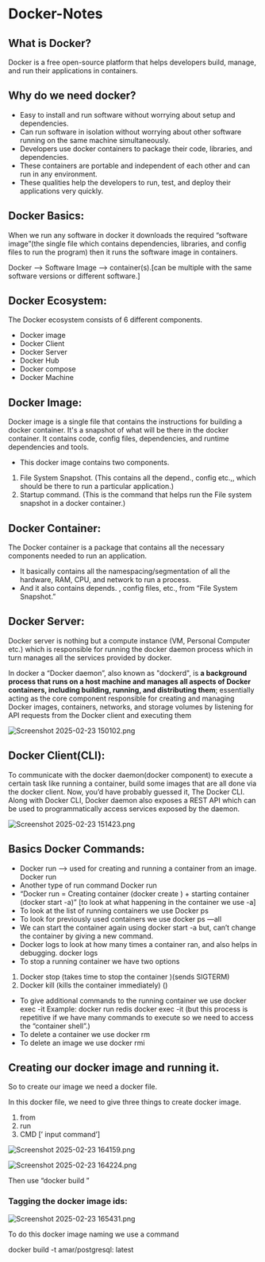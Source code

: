 # Docker-Notes

## What is Docker?

Docker is a free open-source platform that helps developers build, manage, and run their applications in containers.

## Why do we need docker?

- Easy to install and run software without worrying about setup and dependencies.
- Can run software in isolation without worrying about other software running on the same machine simultaneously.
- Developers use docker containers to package their code, libraries, and dependencies.
- These containers are portable and independent of each other and can run in any environment.
- These qualities help the developers to run, test, and deploy their applications very quickly.

## Docker Basics:

When we run any software in docker it downloads the required “software image”(the single file which contains dependencies, libraries, and config files to run the program) then it runs the software image in containers.

Docker —> Software Image —> container(s).[can be multiple with the same software versions or different software.]

## Docker Ecosystem:

The Docker ecosystem consists of 6 different components.

- Docker image
- Docker Client
- Docker Server
- Docker Hub
- Docker compose
- Docker Machine

## Docker Image:

Docker image is a single file that contains the instructions for building a docker container. It's a snapshot of what will be there in the docker container. It contains code, config files, dependencies, and runtime dependencies and tools.

- This docker image contains two components.
1. File System Snapshot. (This contains all the depend., config etc.,, which should be there to run a particular application.)
2. Startup command. (This is the command that helps run the File system snapshot in a docker container.)

## Docker Container:

The Docker container is a package that contains all the necessary components needed to run an application. 

- It basically contains all the namespacing/segmentation of all the hardware, RAM, CPU, and network to run a process.
- And it also contains depends. , config files, etc., from “File System Snapshot.”

## Docker Server:

Docker server is nothing but a compute instance (VM, Personal Computer etc.) which is responsible for running the docker daemon process which in turn manages all the services provided by docker.

In docker a “Docker daemon”, also known as "dockerd", is **a background process that runs on a host machine and manages all aspects of Docker containers, including building, running, and distributing them**; essentially acting as the core component responsible for creating and managing Docker images, containers, networks, and storage volumes by listening for API requests from the Docker client and executing them

![Screenshot 2025-02-23 150102.png](attachment:ddce3306-9791-4039-8644-4a1ff9a4aef9:Screenshot_2025-02-23_150102.png)

## Docker Client(CLI):

To communicate with the docker daemon(docker component) to execute a certain task like running a container, build some images that are all done via the docker client. Now, you’d have probably guessed it, The Docker CLI. Along with Docker CLI, Docker daemon also exposes a REST API which can be used to programmatically access services exposed by the daemon.

  

![Screenshot 2025-02-23 151423.png](attachment:aff4a08f-97b2-40cb-ae80-80fd8709a6af:Screenshot_2025-02-23_151423.png)

## Basics Docker Commands:

- Docker run —> used for creating and running a container from an image. 
Docker run<Image Name>
- Another type of run command
Docker run <Image name><command>
- “Docker run = Creating container (docker create <image name>) + starting container (docker start  -a<container ID>)” [to look at what happening in the container we use -a]
- To look at the list of running containers we use 
Docker ps
- To look for previously used containers we use
docker ps —all
- We can start the container again using
docker start -a <container ID> but, can’t change the container by giving a new command.
- Docker logs to look at how many times a container ran, and also helps in debugging.
docker logs <container ID>
- To stop a running container we have two options
1. Docker stop <container id> (takes time to stop the container )(sends SIGTERM)
2. Docker kill <container id> (kills the container immediately) ()
- To give additional commands to the running container we use 
docker exec -it <container id> <command>
Example: docker run redis
                 docker exec -it <container id><redis-cli> (but this process is repetitive if we have many commands to execute so we need to access the “container shell”.)
- To delete a container we use 
docker rm <container id>
- To delete an image we use
docker rmi <image id>

## Creating our docker image and running it.

So to create our image we need a docker file. 

In this docker file, we need to give three things to create docker image.

1. from <base image>
2. run <install req>
3. CMD [’ input command’]

![Screenshot 2025-02-23 164159.png](attachment:e4db4d97-394a-4e8c-a475-88c8c2eee8c6:Screenshot_2025-02-23_164159.png)

![Screenshot 2025-02-23 164224.png](attachment:b6d35662-246f-4fae-aad6-b34eb6511987:Screenshot_2025-02-23_164224.png)

Then use “docker build <docker file location>”

### Tagging the docker image ids:

![Screenshot 2025-02-23 165431.png](attachment:83244e9b-add8-4bc3-b0e9-7b914ae70ffe:Screenshot_2025-02-23_165431.png)

To do this docker image naming we use a command


docker build -t amar/postgresql: latest

